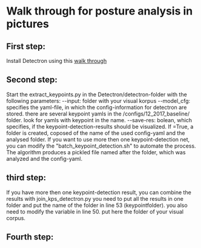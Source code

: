 # Walk through for posture analysis in pictures

## First step:
Install Detectron using this [walk through](https://github.com/passau-centre-for-ehumanities/visual_media/edit/master/howtos/install_detectron.md)

## Second step:

Start the extract_keypoints.py in the Detectron/detectron-folder with the following parameters:
--input: folder with your visual korpus
--model_cfg: specifies the yaml-file, in which the config-information for detectron are stored. there are several keypoint yamls in the /configs/12_2017_baseline/ folder. look for yamls with keypoint in the name.
--save-res: bolean, which specifies, if the keypoint-detection-results should be visualized. If =True, a folder is created, coposed of the name of the used config-yaml and the analysed folder. If you want to use more then one keypoint-detection net, you can modify the "batch_keypoint_detection.sh" to automate the process.
The algorithm produces a pickled file named after the folder, which was analyzed and the config-yaml.

## third step:
If you have more then one keypoint-detection result, you can combine the results with join_kps_detectron.py
you need to put all the results in one folder and put the name of the folder in line 53 (keypointfolder). you also need to modify the variable in line 50. put here the folder of your visual corpus.

## Fourth step:

